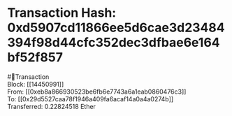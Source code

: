 
Transaction Hash: 0xd5907cd11866ee5d6cae3d23484394f98d44cfc352dec3dfbae6e164bf52f857
====================================================================================
  
#💸Transaction  
Block: [[14450991]]  
From: [[0xeb8a866930523be6fb6e7743a6a1eab0860476c3]]  
To: [[0x29d5527caa78f1946a409fa6acaf14a0a4a0274b]]  
Transferred: 0.22824518 Ether